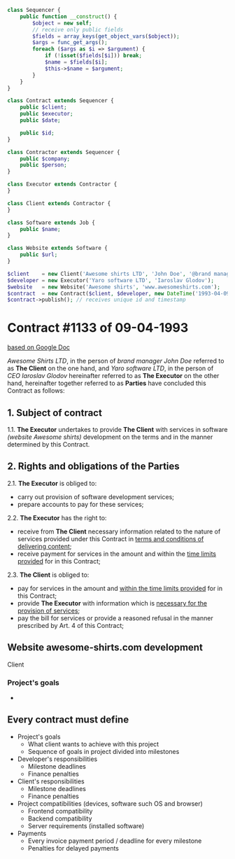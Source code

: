 ```php
class Sequencer {
	public function __construct() {
		$object = new self;
		// receive only public fields
		$fields = array_keys(get_object_vars($object));
		$args = func_get_args();
		foreach ($args as $i => $argument) {
			if (!isset($fields[$i])) break;
			$name = $fields[$i];
			$this->$name = $argument;
		}
	}
}

class Contract extends Sequencer {
	public $client;
	public $executor;
	public $date;

	public $id;
}

class Contractor extends Sequencer {
	public $company;
	public $person;
}

class Executor extends Contractor {
}

class Client extends Contractor {
}

class Software extends Job {
	public $name;
}

class Website extends Software {
	public $url;
}

$client    = new Client('Awesome shirts LTD', 'John Doe', '@brand manager');
$developer = new Executor('Yaro software LTD', 'Iaroslav Glodov');
$website   = new Website('Awesome shirts', 'www.awesomeshirts.com');
$contract  = new Contract($client, $developer, new DateTime('1993-04-09'));
$contract->publish(); // receives unique id and timestamp
```

# Contract #1133 of 09-04-1993

[based on Google Doc](https://docs.google.com/document/d/1hw8Gw_di_Zc7S7QybnrcFBLy0X_5GhTYXSuFV1clii8/edit)

_Awesome Shirts LTD_, in the person of _brand manager John Doe_ referred to as __The Client__ on the one hand, and _Yaro software LTD_, in the person of _CEO Iaroslav Glodov_ hereinafter referred to as __The Executor__ on the other hand, hereinafter together referred to as __Parties__ have concluded this Contract as follows:

## 1. Subject of contract
1.1. __The Executor__ undertakes to provide __The Client__ with services in software _(website Awesome shirts)_ development on the terms and in the manner determined by this Contract.

## 2. Rights and obligations of the Parties
2.1. __The Executor__ is obliged to:

* carry out provision of software development services;
* prepare accounts to pay for these services;

2.2. __The Executor__ has the right to:

* receive from __The Client__ necessary information related to the nature of services provided under this Contract in [terms and conditions of delivering content](#9.-Delivering-content);
* receive payment for services in the amount and within the [time limits provided](#10.-Payment-terms) for in this Contract;

2.3. __The Client__ is obliged to:

* pay for services in the amount and [within the time limits provided](#10.-Payment-terms) for in this Contract;
* provide __The Executor__ with information which is [necessary for the provision of services](#9.-Delivering-content);
* pay the bill for services or provide a reasoned refusal in the manner prescribed by Art. 4 of this Contract;

 




## Website awesome-shirts.com development
Client

### Project's goals
* 



## Every contract must define
* Project's goals
	* What client wants to achieve with this project
	* Sequence of goals in project divided into milestones
* Developer's responsibilities
	* Milestone deadlines
	* Finance penalties
* Client's responsibilities
	* Milestone deadlines
	* Finance penalties
* Project compatibilities (devices, software such OS and browser)
	* Frontend compatibility
	* Backend compatibility
	* Server requirements (installed software)
* Payments
	* Every invoice payment period / deadline for every milestone
	* Penalties for delayed payments

	
	